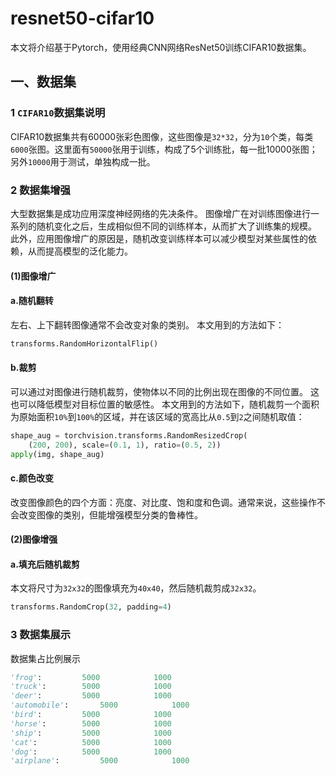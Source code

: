 # resnet50-cifar10
本文将介绍基于Pytorch，使用经典CNN网络ResNet50训练CIFAR10数据集。

## 一、数据集
### 1 `CIFAR10`数据集说明
CIFAR10数据集共有60000张彩色图像，这些图像是`32*32`，分为`10`个类，每类`6000`张图。这里面有`50000`张用于训练，构成了5个训练批，每一批10000张图；另外`10000`用于测试，单独构成一批。

### 2 数据集增强
大型数据集是成功应用深度神经网络的先决条件。 图像增广在对训练图像进行一系列的随机变化之后，生成相似但不同的训练样本，从而扩大了训练集的规模。 此外，应用图像增广的原因是，随机改变训练样本可以减少模型对某些属性的依赖，从而提高模型的泛化能力。
#### (1)图像增广

#### a.随机翻转
左右、上下翻转图像通常不会改变对象的类别。
本文用到的方法如下：
```python
transforms.RandomHorizontalFlip()
```

#### b.裁剪
可以通过对图像进行随机裁剪，使物体以不同的比例出现在图像的不同位置。 这也可以降低模型对目标位置的敏感性。
本文用到的方法如下，随机裁剪一个面积为原始面积`10%`到`100%`的区域，并在该区域的宽高比从`0.5`到`2`之间随机取值：
```python
shape_aug = torchvision.transforms.RandomResizedCrop(
    (200, 200), scale=(0.1, 1), ratio=(0.5, 2))
apply(img, shape_aug)
```
#### c.颜色改变
改变图像颜色的四个方面：亮度、对比度、饱和度和色调。通常来说，这些操作不会改变图像的类别，但能增强模型分类的鲁棒性。

#### (2)图像增强
#### a.填充后随机裁剪
本文将尺寸为`32x32`的图像填充为`40x40`，然后随机裁剪成`32x32`。
```python
transforms.RandomCrop(32, padding=4)
```
### 3 数据集展示
数据集占比例展示
```python
'frog': 		5000			1000
'truck': 		5000			1000
'deer': 		5000			1000
'automobile':   	5000			1000
'bird': 		5000			1000
'horse': 		5000			1000
'ship': 		5000			1000
'cat': 			5000			1000
'dog': 			5000			1000
'airplane': 	    5000			1000
```

